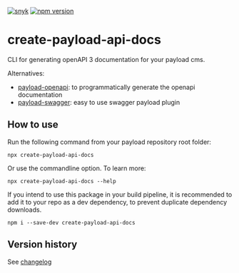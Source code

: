 [![snyk](https://snyk.io/test/github/teunmooij/payload-tools/badge.svg)](https://snyk.io/test/github/teunmooij/payload-tools)
[![npm version](https://badge.fury.io/js/create-payload-api-docs.svg)](https://badge.fury.io/js/create-payload-api-docs)

# create-payload-api-docs

CLI for generating openAPI 3 documentation for your payload cms.

Alternatives:

- [payload-openapi](https://www.npmjs.com/package/payload-openapi): to programmatically generate the openapi documentation
- [payload-swagger](https://www.npmjs.com/package/payload-swagger): easy to use swagger payload plugin

## How to use

Run the following command from your payload repository root folder:

```shell
npx create-payload-api-docs
```

Or use the commandline option. To learn more:

```shell
npx create-payload-api-docs --help
```

If you intend to use this package in your build pipeline, it is recommended to add it to your repo as a dev dependency, to prevent duplicate dependency downloads.

```shell
npm i --save-dev create-payload-api-docs
```

## Version history

See [changelog](./CHANGELOG.md)
